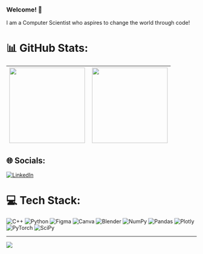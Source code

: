 ### Welcome! 👋

I am a Computer Scientist who aspires to change the world through code!
# 📊 GitHub Stats:
<table>
  <thead>
    <tr>
      <th>
        <a href="https://github.com/anuraghazra/github-readme-stats">
          <img height=200 align="center" src="https://github-readme-stats.vercel.app/api?username=creasiion&theme=synthwave&hide_border=true" />
        </a>
    </th>
    <th>
      <a href="https://github.com/anuraghazra/convoychat">
        <img height=200 align="right" src="https://github-readme-stats.vercel.app/api/top-langs?username=creasiion&theme=synthwave&layout=compact&langs_count=8&card_width=320&hide_border=true" />
      </a>
    </th>
    </tr>
  </thead>
</table>

## 🌐 Socials:
[![LinkedIn](https://img.shields.io/badge/LinkedIn-%230077B5.svg?logo=linkedin&logoColor=white)](https://linkedin.com/in/imanicage) 

# 💻 Tech Stack:
![C++](https://img.shields.io/badge/c++-%2300599C.svg?style=for-the-badge&logo=c%2B%2B&logoColor=white) ![Python](https://img.shields.io/badge/python-3670A0?style=for-the-badge&logo=python&logoColor=ffdd54) 	![Figma](https://img.shields.io/badge/figma-%23F24E1E.svg?style=for-the-badge&logo=figma&logoColor=white) ![Canva](https://img.shields.io/badge/Canva-%2300C4CC.svg?style=for-the-badge&logo=Canva&logoColor=white) ![Blender](https://img.shields.io/badge/blender-%23F5792A.svg?style=for-the-badge&logo=blender&logoColor=white) ![NumPy](https://img.shields.io/badge/numpy-%23013243.svg?style=for-the-badge&logo=numpy&logoColor=white) ![Pandas](https://img.shields.io/badge/pandas-%23150458.svg?style=for-the-badge&logo=pandas&logoColor=white) ![Plotly](https://img.shields.io/badge/Plotly-%233F4F75.svg?style=for-the-badge&logo=plotly&logoColor=white) ![PyTorch](https://img.shields.io/badge/PyTorch-%23EE4C2C.svg?style=for-the-badge&logo=PyTorch&logoColor=white) ![SciPy](https://img.shields.io/badge/SciPy-%230C55A5.svg?style=for-the-badge&logo=scipy&logoColor=%white)

---
[![](https://visitcount.itsvg.in/api?id=creasiion&icon=0&color=0)](https://visitcount.itsvg.in)

<!-- Proudly created with GPRM ( https://gprm.itsvg.in ) -->
